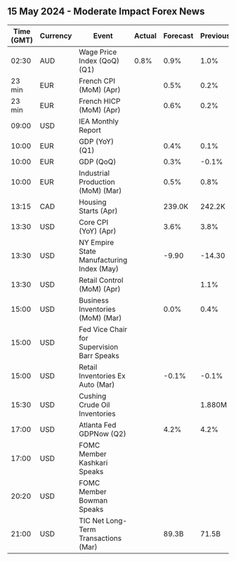 ## 15 May 2024 - Moderate Impact Forex News

| Time (GMT) | Currency | Event | Actual | Forecast | Previous |
|------|----------|-------|--------|----------|----------|
| 02:30 | AUD | Wage Price Index (QoQ) (Q1) | 0.8% | 0.9% | 1.0% |
| 23 min | EUR | French CPI (MoM) (Apr) |  | 0.5% | 0.2% |
| 23 min | EUR | French HICP (MoM) (Apr) |  | 0.6% | 0.2% |
| 09:00 | USD | IEA Monthly Report |  |  |  |
| 10:00 | EUR | GDP (YoY) (Q1) |  | 0.4% | 0.1% |
| 10:00 | EUR | GDP (QoQ) |  | 0.3% | -0.1% |
| 10:00 | EUR | Industrial Production (MoM) (Mar) |  | 0.5% | 0.8% |
| 13:15 | CAD | Housing Starts (Apr) |  | 239.0K | 242.2K |
| 13:30 | USD | Core CPI (YoY) (Apr) |  | 3.6% | 3.8% |
| 13:30 | USD | NY Empire State Manufacturing Index (May) |  | -9.90 | -14.30 |
| 13:30 | USD | Retail Control (MoM) (Apr) |  |  | 1.1% |
| 15:00 | USD | Business Inventories (MoM) (Mar) |  | 0.0% | 0.4% |
| 15:00 | USD | Fed Vice Chair for Supervision Barr Speaks |  |  |  |
| 15:00 | USD | Retail Inventories Ex Auto (Mar) |  | -0.1% | -0.1% |
| 15:30 | USD | Cushing Crude Oil Inventories |  |  | 1.880M |
| 17:00 | USD | Atlanta Fed GDPNow (Q2) |  | 4.2% | 4.2% |
| 17:00 | USD | FOMC Member Kashkari Speaks |  |  |  |
| 20:20 | USD | FOMC Member Bowman Speaks |  |  |  |
| 21:00 | USD | TIC Net Long-Term Transactions (Mar) |  | 89.3B | 71.5B |
